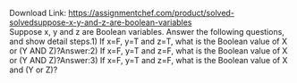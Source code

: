 Download Link: https://assignmentchef.com/product/solved-solvedsuppose-x-y-and-z-are-boolean-variables
<br>
Suppose x, y and z are Boolean variables. Answer the following questions, and show detail steps.1) If x=F, y=T and z=T, what is the Boolean value of X or (Y AND Z)?Answer:2) If x=F, y=T and z=F, what is the Boolean value of X or (Y AND Z)?Answer:3) If x=F, y=T and z=F, what is the Boolean value of X and (Y or Z)?